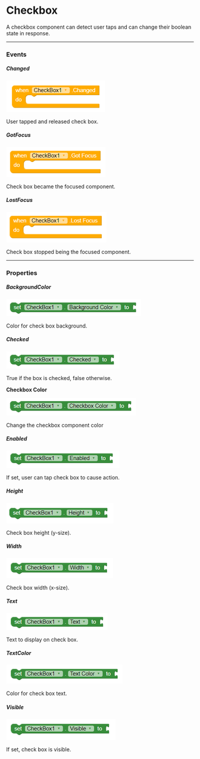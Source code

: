 # Checkbox

A checkbox component can detect user taps and can change their boolean state in response.

---

### Events

##### Changed

![](/assets/user-interface/checkbox/Changed.png)

User tapped and released check box.

##### GotFocus

![](/assets/user-interface/checkbox/GotFocus.png)

Check box became the focused component.


##### LostFocus

![](/assets/user-interface/checkbox/LostFocus.png)

Check box stopped being the focused component.

---

### Properties

##### BackgroundColor

![](/assets/user-interface/checkbox/BackgroundColor.png)

Color for check box background.

##### Checked

![](/assets/user-interface/checkbox/Checked.png)

True if the box is checked, false otherwise.

**Checkbox Color**

![](/assets/user-interface/checkbox/CheckboxColor.png)

Change the checkbox component color

##### Enabled

![](/assets/user-interface/checkbox/Enabled.png)

If set, user can tap check box to cause action.

##### Height

![](/assets/user-interface/checkbox/Height.png)

Check box height \(y-size\).

##### Width

![](/assets/user-interface/checkbox/Width.png)

Check box width \(x-size\).

##### Text

![](/assets/user-interface/checkbox/Text.png)

Text to display on check box.

##### TextColor

![](/assets/user-interface/checkbox/TextColor.png)

Color for check box text.

##### Visible

![](/assets/user-interface/checkbox/Visible.png)

If set, check box is visible.

